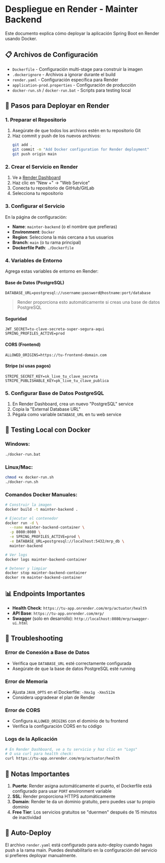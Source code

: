 # Despliegue en Render - Mainter Backend

Este documento explica cómo deployar la aplicación Spring Boot en Render usando Docker.

## 📋 Archivos de Configuración

- `Dockerfile` - Configuración multi-stage para construir la imagen
- `.dockerignore` - Archivos a ignorar durante el build
- `render.yaml` - Configuración específica para Render
- `application-prod.properties` - Configuración de producción
- `docker-run.sh` / `docker-run.bat` - Scripts para testing local

## 🚀 Pasos para Deployar en Render

### 1. Preparar el Repositorio

1. Asegúrate de que todos los archivos estén en tu repositorio Git
2. Haz commit y push de los nuevos archivos:
   ```bash
   git add .
   git commit -m "Add Docker configuration for Render deployment"
   git push origin main
   ```

### 2. Crear el Servicio en Render

1. Ve a [Render Dashboard](https://dashboard.render.com/)
2. Haz clic en "New +" → "Web Service"
3. Conecta tu repositorio de GitHub/GitLab
4. Selecciona tu repositorio

### 3. Configurar el Servicio

En la página de configuración:

- **Name**: `mainter-backend` (o el nombre que prefieras)
- **Environment**: `Docker`
- **Region**: Selecciona la más cercana a tus usuarios
- **Branch**: `main` (o tu rama principal)
- **Dockerfile Path**: `./Dockerfile`

### 4. Variables de Entorno

Agrega estas variables de entorno en Render:

#### Base de Datos (PostgreSQL)
```
DATABASE_URL=postgresql://username:password@hostname:port/database
```
> Render proporciona esto automáticamente si creas una base de datos PostgreSQL

#### Seguridad
```
JWT_SECRET=tu-clave-secreta-super-segura-aqui
SPRING_PROFILES_ACTIVE=prod
```

#### CORS (Frontend)
```
ALLOWED_ORIGINS=https://tu-frontend-domain.com
```

#### Stripe (si usas pagos)
```
STRIPE_SECRET_KEY=sk_live_tu_clave_secreta
STRIPE_PUBLISHABLE_KEY=pk_live_tu_clave_publica
```

### 5. Configurar Base de Datos PostgreSQL

1. En Render Dashboard, crea un nuevo "PostgreSQL" service
2. Copia la "External Database URL"
3. Pégala como variable `DATABASE_URL` en tu web service

## 🔧 Testing Local con Docker

### Windows:
```bash
./docker-run.bat
```

### Linux/Mac:
```bash
chmod +x docker-run.sh
./docker-run.sh
```

### Comandos Docker Manuales:

```bash
# Construir la imagen
docker build -t mainter-backend .

# Ejecutar el contenedor
docker run -d \
  --name mainter-backend-container \
  -p 8080:8080 \
  -e SPRING_PROFILES_ACTIVE=prod \
  -e DATABASE_URL=postgresql://localhost:5432/mrp_db \
  mainter-backend

# Ver logs
docker logs mainter-backend-container

# Detener y limpiar
docker stop mainter-backend-container
docker rm mainter-backend-container
```

## 📊 Endpoints Importantes

- **Health Check**: `https://tu-app.onrender.com/mrp/actuator/health`
- **API Base**: `https://tu-app.onrender.com/mrp/`
- **Swagger** (solo en desarrollo): `http://localhost:8080/mrp/swagger-ui.html`

## 🐛 Troubleshooting

### Error de Conexión a Base de Datos
- Verifica que `DATABASE_URL` esté correctamente configurada
- Asegúrate de que la base de datos PostgreSQL esté running

### Error de Memoria
- Ajusta `JAVA_OPTS` en el Dockerfile: `-Xmx1g -Xms512m`
- Considera upgradeear el plan de Render

### Error de CORS
- Configura `ALLOWED_ORIGINS` con el dominio de tu frontend
- Verifica la configuración CORS en tu código

### Logs de la Aplicación
```bash
# En Render Dashboard, ve a tu servicio y haz clic en "Logs"
# O usa curl para health check:
curl https://tu-app.onrender.com/mrp/actuator/health
```

## 📝 Notas Importantes

1. **Puerto**: Render asigna automáticamente el puerto, el Dockerfile está configurado para usar `PORT` environment variable
2. **SSL**: Render proporciona HTTPS automáticamente
3. **Domain**: Render te da un dominio gratuito, pero puedes usar tu propio dominio
4. **Free Tier**: Los servicios gratuitos se "duermen" después de 15 minutos de inactividad

## 🔄 Auto-Deploy

El archivo `render.yaml` está configurado para auto-deploy cuando hagas push a la rama main. Puedes deshabilitarlo en la configuración del servicio si prefieres deployar manualmente.
